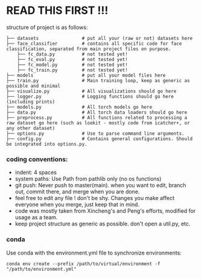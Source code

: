 # READ THIS FIRST !!!
structure of project is as follows:

    ├── datasets                # put all your (raw or not) datasets here 
    ├── face_classifier         # contains all specific code for face classification, separated from main project files on purpose.
        ├── fc_data.py          # not tested yet!
        ├── fc_eval.py          # not tested yet!
        ├── fc_model.py         # not tested yet!
        ├── fc_train.py         # not tested yet!
    ├── models                  # put all your model files here
    ├── train.py                # Main training loop, keep as generic as possible and minimal
    ├── visualize.py            # All visualizations should go here
    ├── logger.py               # Logging functions should go here (including prints)
    ├── models.py               # All torch models go here
    ├── data.py                 # All torch data loaders should go here
    ├── preprocess.py           # All functions related to processing a raw dataset go here (such as lookit - mostly code from icatcher+, or any other dataset)
    ├── options.py              # Use to parse command line arguments.
    ├── config.py               # Contains general configurations. Should be integrated into options.py.    


### coding conventions:
- indent: 4 spaces
- system paths: Use Path from pathlib only (no os functions)
- git push: Never push to master(main). when you want to edit, branch out, commit there, and merge when you are done.
- feel free to edit any file ! don't be shy. Changes you make affect everyone when you merge, just keep that in mind.
- code was mostly taken from Xincheng's and Peng's efforts, modified for usage as a team.
- keep project structure as generic as possible. don't open a util.py, etc.

### conda
Use conda with the environment.yml file to synchronize environments:

`conda env create --prefix /path/to/virtual/environment -f "/path/to/environment.yml"`

